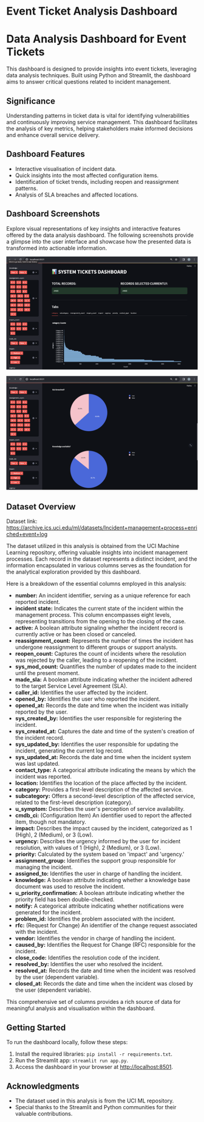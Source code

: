 # Event Ticket Analysis Dashboard

# Data Analysis Dashboard for Event Tickets

This dashboard is designed to provide insights into event tickets, leveraging data analysis techniques. Built using Python and Streamlit, the dashboard aims to answer critical questions related to incident management.

## Significance

Understanding patterns in ticket data is vital for identifying vulnerabilities and continuously improving service management. This dashboard facilitates the analysis of key metrics, helping stakeholders make informed decisions and enhance overall service delivery.

## Dashboard Features

- Interactive visualisation of incident data.
- Quick insights into the most affected configuration items.
- Identification of ticket trends, including reopen and reassignment patterns.
- Analysis of SLA breaches and affected locations.

## Dashboard Screenshots

Explore visual representations of key insights and interactive features offered by the data analysis dashboard. The following screenshots provide a glimpse into the user interface and showcase how the presented data is transformed into actionable information.

![Screenshot 2023-12-30 at 11.26.59 AM.png](Event%20Ticket%20Analysis%20Dashboard%20f37102bd13ef445e8a8b2d088284cb4c/Screenshot_2023-12-30_at_11.26.59_AM.png)

![Screenshot 2023-12-30 at 11.28.14 AM.png](Event%20Ticket%20Analysis%20Dashboard%20f37102bd13ef445e8a8b2d088284cb4c/Screenshot_2023-12-30_at_11.28.14_AM.png)

## Dataset Overview

Dataset link: https://archive.ics.uci.edu/ml/datasets/Incident+management+process+enriched+event+log

The dataset utilized in this analysis is obtained from the UCI Machine Learning repository, offering valuable insights into incident management processes. Each record in the dataset represents a distinct incident, and the information encapsulated in various columns serves as the foundation for the analytical exploration provided by this dashboard.

Here is a breakdown of the essential columns employed in this analysis:

- **number:** An incident identifier, serving as a unique reference for each reported incident.
- **incident state:** Indicates the current state of the incident within the management process. This column encompasses eight levels, representing transitions from the opening to the closing of the case.
- **active:** A boolean attribute signaling whether the incident record is currently active or has been closed or canceled.
- **reassignment_count:** Represents the number of times the incident has undergone reassignment to different groups or support analysts.
- **reopen_count:** Captures the count of incidents where the resolution was rejected by the caller, leading to a reopening of the incident.
- **sys_mod_count:** Quantifies the number of updates made to the incident until the present moment.
- **made_sla:** A boolean attribute indicating whether the incident adhered to the target Service Level Agreement (SLA).
- **caller_id:** Identifies the user affected by the incident.
- **opened_by:** Identifies the user who reported the incident.
- **opened_at:** Records the date and time when the incident was initially reported by the user.
- **sys_created_by:** Identifies the user responsible for registering the incident.
- **sys_created_at:** Captures the date and time of the system's creation of the incident record.
- **sys_updated_by:** Identifies the user responsible for updating the incident, generating the current log record.
- **sys_updated_at:** Records the date and time when the incident system was last updated.
- **contact_type:** A categorical attribute indicating the means by which the incident was reported.
- **location:** Identifies the location of the place affected by the incident.
- **category:** Provides a first-level description of the affected service.
- **subcategory:** Offers a second-level description of the affected service, related to the first-level description (category).
- **u_symptom:** Describes the user's perception of service availability.
- **cmdb_ci:** (Configuration Item) An identifier used to report the affected item, though not mandatory.
- **impact:** Describes the impact caused by the incident, categorized as 1 (High), 2 (Medium), or 3 (Low).
- **urgency:** Describes the urgency informed by the user for incident resolution, with values of 1 (High), 2 (Medium), or 3 (Low).
- **priority:** Calculated by the system based on 'impact' and 'urgency.'
- **assignment_group:** Identifies the support group responsible for managing the incident.
- **assigned_to:** Identifies the user in charge of handling the incident.
- **knowledge:** A boolean attribute indicating whether a knowledge base document was used to resolve the incident.
- **u_priority_confirmation:** A boolean attribute indicating whether the priority field has been double-checked.
- **notify:** A categorical attribute indicating whether notifications were generated for the incident.
- **problem_id:** Identifies the problem associated with the incident.
- **rfc:** (Request for Change) An identifier of the change request associated with the incident.
- **vendor:** Identifies the vendor in charge of handling the incident.
- **caused_by:** Identifies the Request for Change (RFC) responsible for the incident.
- **close_code:** Identifies the resolution code of the incident.
- **resolved_by:** Identifies the user who resolved the incident.
- **resolved_at:** Records the date and time when the incident was resolved by the user (dependent variable).
- **closed_at:** Records the date and time when the incident was closed by the user (dependent variable).

This comprehensive set of columns provides a rich source of data for meaningful analysis and visualisation within the dashboard.

## Getting Started

To run the dashboard locally, follow these steps:

1. Install the required libraries: `pip install -r requirements.txt`.
2. Run the Streamlit app: `streamlit run app.py`.
3. Access the dashboard in your browser at [http://localhost:8501](http://localhost:8501).


## Acknowledgments

- The dataset used in this analysis is from the UCI ML repository.
- Special thanks to the Streamlit and Python communities for their valuable contributions.